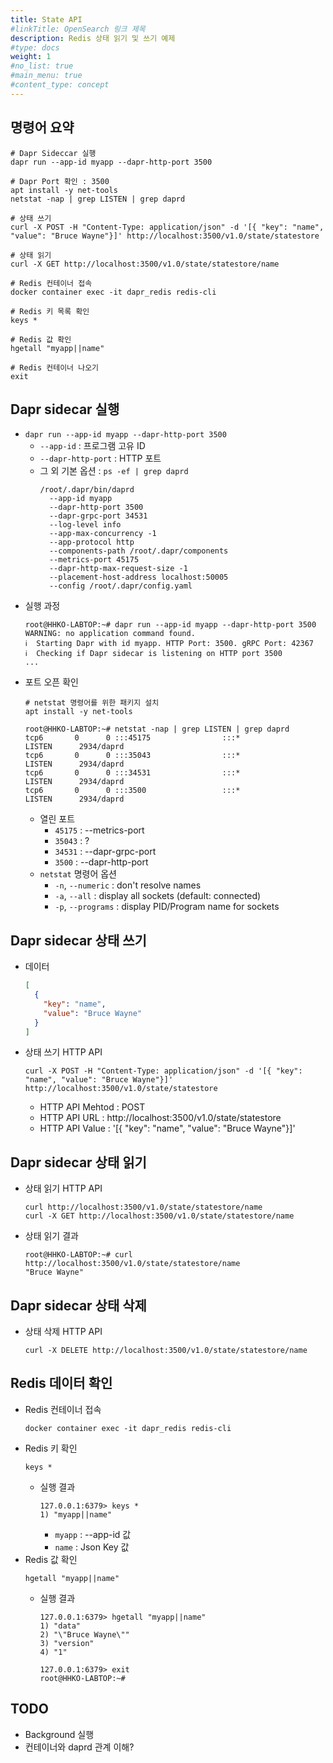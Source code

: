 ```yaml
---
title: State API
#linkTitle: OpenSearch 링크 제목
description: Redis 상태 읽기 및 쓰기 예제
#type: docs
weight: 1
#no_list: true
#main_menu: true
#content_type: concept
---
```


## 명령어 요약
```shell
# Dapr Sideccar 실행
dapr run --app-id myapp --dapr-http-port 3500

# Dapr Port 확인 : 3500
apt install -y net-tools
netstat -nap | grep LISTEN | grep daprd

# 상태 쓰기
curl -X POST -H "Content-Type: application/json" -d '[{ "key": "name", "value": "Bruce Wayne"}]' http://localhost:3500/v1.0/state/statestore

# 상태 읽기
curl -X GET http://localhost:3500/v1.0/state/statestore/name

# Redis 컨테이너 접속
docker container exec -it dapr_redis redis-cli

# Redis 키 목록 확인
keys *

# Redis 값 확인
hgetall "myapp||name"

# Redis 컨테이너 나오기
exit
```

## Dapr sidecar 실행
- `dapr run --app-id myapp --dapr-http-port 3500`
  - `--app-id` : 프로그램 고유 ID
  - `--dapr-http-port` : HTTP 포트
  - 그 외 기본 옵션 : `ps -ef | grep daprd`
    ```shell   
    /root/.dapr/bin/daprd 
      --app-id myapp 
      --dapr-http-port 3500 
      --dapr-grpc-port 34531 
      --log-level info 
      --app-max-concurrency -1 
      --app-protocol http 
      --components-path /root/.dapr/components 
      --metrics-port 45175 
      --dapr-http-max-request-size -1 
      --placement-host-address localhost:50005 
      --config /root/.dapr/config.yaml
    ```
- 실행 과정
  ```shell
  root@HHKO-LABTOP:~# dapr run --app-id myapp --dapr-http-port 3500
  WARNING: no application command found.
  ℹ️  Starting Dapr with id myapp. HTTP Port: 3500. gRPC Port: 42367
  ℹ️  Checking if Dapr sidecar is listening on HTTP port 3500
  ...
- 포트 오픈 확인
  ```shell
  # netstat 명령어를 위한 패키지 설치
  apt install -y net-tools

  root@HHKO-LABTOP:~# netstat -nap | grep LISTEN | grep daprd
  tcp6       0      0 :::45175                :::*                    LISTEN      2934/daprd
  tcp6       0      0 :::35043                :::*                    LISTEN      2934/daprd
  tcp6       0      0 :::34531                :::*                    LISTEN      2934/daprd
  tcp6       0      0 :::3500                 :::*                    LISTEN      2934/daprd
  ```
  - 열린 포트
    - `45175` : --metrics-port
    - `35043` : ?
    - `34531` : --dapr-grpc-port
    - `3500` : --dapr-http-port
  - `netstat` 명령어 옵션
    - `-n`, `--numeric` : don't resolve names
    - `-a`, `--all` : display all sockets (default: connected)
    - `-p`, `--programs` : display PID/Program name for sockets

## Dapr sidecar 상태 쓰기
- 데이터
  ```json
  [
    {
      "key": "name",
      "value": "Bruce Wayne"
    }
  ]
  ```
- 상태 쓰기 HTTP API
  ```  
  curl -X POST -H "Content-Type: application/json" -d '[{ "key": "name", "value": "Bruce Wayne"}]' http://localhost:3500/v1.0/state/statestore
  ```
  - HTTP API Mehtod : POST
  - HTTP API URL : http://localhost:3500/v1.0/state/statestore
  - HTTP API Value : '[{ "key": "name", "value": "Bruce Wayne"}]'

## Dapr sidecar 상태 읽기
- 상태 읽기 HTTP API
  ```shell
  curl http://localhost:3500/v1.0/state/statestore/name
  curl -X GET http://localhost:3500/v1.0/state/statestore/name
  ```
- 상태 읽기 결과
  ```shell  
  root@HHKO-LABTOP:~# curl http://localhost:3500/v1.0/state/statestore/name
  "Bruce Wayne"
  ```

## Dapr sidecar 상태 삭제
- 상태 삭제 HTTP API
  ```shell
  curl -X DELETE http://localhost:3500/v1.0/state/statestore/name
  ```  

## Redis 데이터 확인
- Redis 컨테이너 접속
  ```shell
  docker container exec -it dapr_redis redis-cli
  ```
- Redis 키 확인
  ```shell
  keys *
  ```
  - 실행 결과
    ```shell
    127.0.0.1:6379> keys *
    1) "myapp||name"
    ```
    - `myapp` : --app-id 값  
    - `name` : Json Key 값
- Redis 값 확인
  ```shell
  hgetall "myapp||name"
  ```
  - 실행 결과
    ```shell
    127.0.0.1:6379> hgetall "myapp||name"
    1) "data"
    2) "\"Bruce Wayne\""
    3) "version"
    4) "1"
    
    127.0.0.1:6379> exit
    root@HHKO-LABTOP:~#
    ```

## TODO
- Background 실행
- 컨테이너와 daprd 관계 이해?